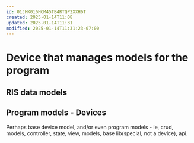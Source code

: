 ```yaml
---
id: 01JHK016HCM45TB4RTQP2XXH6T
created: 2025-01-14T11:08
updated: 2025-01-14T11:31
modified: 2025-01-14T11:31:23-07:00
---
```


# Device that manages models for the program

## RIS data models

## Program models - Devices
Perhaps base device model, and/or even program models - ie, crud, models, controller, state, view, models, base lib(special, not a device), api. 







